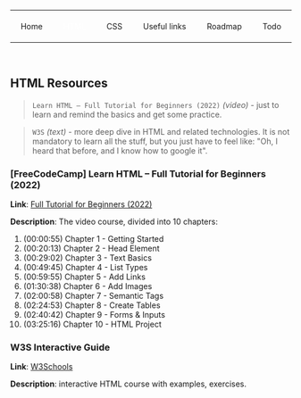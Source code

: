 <style>
.nav {
    display: flex;
    justify-content: space-around;
    flex-wrap: wrap;
}

.nav a {
    white-space: nowrap;
    text-decoration: none;
    margin: 6px;
}

.nav a.active {
    color: #fff;
    text-shadow: 0 0 5px rgba(255,255,255,0.5);
}
</style>

<hr>
<p class="nav">
    <a href="../index.html">Home</a>
    <a class="active" href="html.html">HTML</a>
    <a href="css.html">CSS</a>
    <a href="other-resources.html">Useful links</a>
    <a href="https://roadmap.sh/frontend">Roadmap</a>
    <a href="../todo.html">Todo</a>
</p>
<hr>
<br>

## HTML Resources
> `Learn HTML – Full Tutorial for Beginners (2022)` _(video)_ - just to learn and remind the basics and get some practice.

> `W3S` _(text)_ - more deep dive in HTML and related technologies.
It is not mandatory to learn all the stuff,
but you just have to feel like: "Oh, I heard that before, and I know how to google it".

### [FreeCodeCamp] Learn HTML – Full Tutorial for Beginners (2022)
**Link**: <a href="https://www.youtube.com/watch?v=kUMe1FH4CHE">Full Tutorial for Beginners (2022)</a>

**Description**:
The video course, divided into 10 chapters:
1. (00:00:55) Chapter 1 - Getting Started
2. (00:20:13) Chapter 2 - Head Element
3. (00:29:02) Chapter 3 - Text Basics
4. (00:49:45) Chapter 4 - List Types
5. (00:59:55) Chapter 5 - Add Links
6. (01:30:38) Chapter 6 - Add Images
7. (02:00:58) Chapter 7 - Semantic Tags
8. (02:24:53) Chapter 8 - Create Tables
9. (02:40:42) Chapter 9 - Forms & Inputs
10. (03:25:16) Chapter 10 - HTML Project

### W3S Interactive Guide
**Link**: <a href="https://www.w3schools.com/html/default.asp">W3Schools</a>

**Description**: interactive HTML course with examples, exercises.
